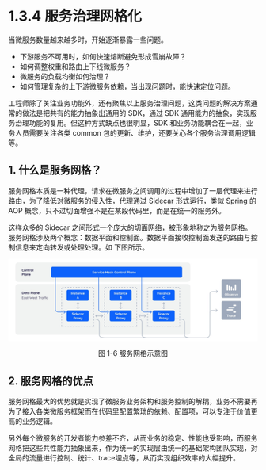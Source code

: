 # 1.3.4 服务治理网格化

当微服务数量越来越多时，开始逐渐暴露一些问题。

- 下游服务不可用时，如何快速熔断避免形成雪崩故障？
- 如何调整权重和路由上下线微服务？
- 微服务的负载均衡如何治理？
- 如何管理复杂的上下游微服务依赖，当出现问题时，能快速定位问题。

工程师除了关注业务功能外，还有聚焦以上服务治理问题，这类问题的解决方案通常的做法是把共有的能力抽象出通用的 SDK，通过 SDK 通用能力的抽象，实现服务治理功能的复用。但这种方式缺点也很明显，SDK 和业务功能耦合在一起，业务人员需要关注各类 common 包的更新、维护，还要关心各个服务治理调用逻辑等。

## 1. 什么是服务网格？

服务网格本质是一种代理，请求在微服务之间调用的过程中增加了一层代理来进行路由，为了降低对微服务的侵入性，代理通过 Sidecar 形式运行，类似 Spring 的 AOP 概念，只不过切面增强不是在某段代码里，而是在统一的服务外。

这样众多的 Sidecar 之间形式一个庞大的切面网络，被形象地称之为服务网格。服务网格涉及两个概念：数据平面和控制面。数据平面接收控制面发送的路由与控制信息来定向转发或处理处理。如 下图所示。

<div  align="center">
	<img src="../assets/servicemesh.jpeg" width = "600"  align=center />
	<p>图 1-6 服务网格示意图</p>
</div>

## 2. 服务网格的优点

服务网格最大的优势就是实现了微服务业务架构和服务控制的解耦，业务不需要再为了接入各类微服务框架而在代码里配置繁琐的依赖、配置项，可以专注于价值更高的业务逻辑。

另外每个微服务的开发者能力参差不齐，从而业务的稳定、性能也受影响，而服务网格把这些共性能力抽象出来，作为统一的实现层由统一的基础架构团队实现，对全局的流量进行控制、统计、trace埋点等，从而实现组织效率的大幅提升。
